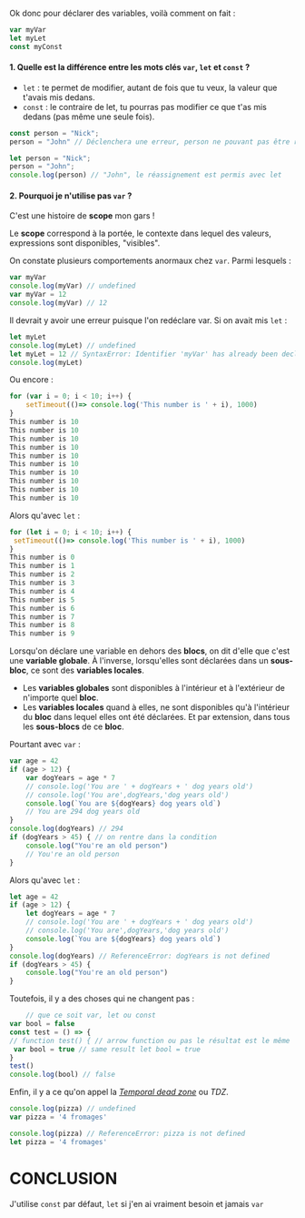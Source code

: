 Ok donc pour déclarer des variables, voilà comment on fait :

```javascript
var myVar
let myLet
const myConst
```

#### 1. Quelle est la différence entre les mots clés ```var```, ```let``` et ```const``` ?

- ```let``` :  te permet de modifier, autant de fois que tu veux, la valeur que t'avais mis dedans.
- ```const``` :  le contraire de let, tu pourras pas modifier ce que t'as mis dedans (pas même une seule fois).

```javascript
const person = "Nick";
person = "John" // Déclenchera une erreur, person ne pouvant pas être réassigné
```

```javascript
let person = "Nick";
person = "John";
console.log(person) // "John", le réassignement est permis avec let
```

#### 2.  Pourquoi je n'utilise pas ```var``` ?
C'est  une histoire de **scope** mon gars !

Le **scope** correspond à la portée, le contexte dans lequel des valeurs, expressions sont disponibles, "visibles".

On constate plusieurs comportements anormaux chez ```var```. Parmi lesquels :

```javascript
var myVar
console.log(myVar) // undefined
var myVar = 12
console.log(myVar) // 12
```

Il devrait y avoir une erreur puisque l'on redéclare var. Si on avait mis ```let``` :

```javascript
let myLet
console.log(myLet) // undefined
let myLet = 12 // SyntaxError: Identifier 'myVar' has already been declared
console.log(myLet)
```

Ou encore :

```javascript
for (var i = 0; i < 10; i++) { 
    setTimeout(()=> console.log('This number is ' + i), 1000)   
}
This number is 10
This number is 10
This number is 10
This number is 10
This number is 10
This number is 10
This number is 10
This number is 10
This number is 10
This number is 10

```

Alors qu'avec ```let``` : 

```javascript
for (let i = 0; i < 10; i++) { 
 setTimeout(()=> console.log('This number is ' + i), 1000)   
}
This number is 0
This number is 1
This number is 2
This number is 3
This number is 4
This number is 5
This number is 6
This number is 7
This number is 8
This number is 9
```


Lorsqu'on déclare une variable en dehors des **blocs**, on dit d'elle que c'est une **variable globale**. À l'inverse, lorsqu'elles sont déclarées dans un **sous-bloc**, ce sont des **variables locales**.

- Les **variables globales** sont disponibles à l'intérieur et à l'extérieur de n'importe quel **bloc**.
- Les **variables locales** quand à elles, ne sont disponibles qu'à l'intérieur du **bloc** dans lequel elles ont été déclarées. Et par extension, dans tous les **sous-blocs** de ce **bloc**.

Pourtant avec ```var``` :

```javascript
var age = 42
if (age > 12) {
    var dogYears = age * 7
    // console.log('You are ' + dogYears + ' dog years old')
    // console.log('You are',dogYears,'dog years old')
    console.log(`You are ${dogYears} dog years old`)
    // You are 294 dog years old
}
console.log(dogYears) // 294 
if (dogYears > 45) { // on rentre dans la condition
    console.log("You're an old person")
    // You're an old person
}
```

Alors qu'avec ```let``` :

```javascript
let age = 42
if (age > 12) {
    let dogYears = age * 7
    // console.log('You are ' + dogYears + ' dog years old')
    // console.log('You are',dogYears,'dog years old')
    console.log(`You are ${dogYears} dog years old`)
}
console.log(dogYears) // ReferenceError: dogYears is not defined
if (dogYears > 45) { 
    console.log("You're an old person")
}
```

Toutefois, il y a des choses qui ne changent pas :

```javascript
    // que ce soit var, let ou const
var bool = false
const test = () => {
// function test() { // arrow function ou pas le résultat est le même 
 var bool = true // same result let bool = true
}
test()
console.log(bool) // false
```

Enfin, il y a ce qu'on appel la [*Temporal dead zone*](https://stackoverflow.com/questions/33198849/what-is-the-temporal-dead-zone) ou *TDZ*.

```javascript
console.log(pizza) // undefined
var pizza = '4 fromages'

console.log(pizza) // ReferenceError: pizza is not defined
let pizza = '4 fromages'
```


# **CONCLUSION**

J'utilise ```const``` par défaut, ```let``` si j'en ai vraiment besoin et jamais ```var```